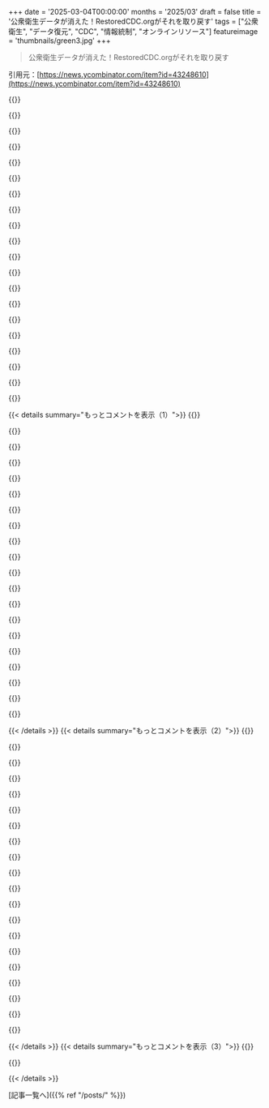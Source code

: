 +++
date = '2025-03-04T00:00:00'
months = '2025/03'
draft = false
title = '公衆衛生データが消えた！RestoredCDC.orgがそれを取り戻す'
tags = ["公衆衛生", "データ復元", "CDC", "情報統制", "オンラインリソース"]
featureimage = 'thumbnails/green3.jpg'
+++

> 公衆衛生データが消えた！RestoredCDC.orgがそれを取り戻す

引用元：[https://news.ycombinator.com/item?id=43248610](https://news.ycombinator.com/item?id=43248610)

{{<matomeQuote body="archive.orgに寄付しようぜ！" userName="mmaunder" createdAt="2025-03-04T02:02:59" color="">}}

{{<matomeQuote body="archive.orgはアメリカにあるから、今後の削除からは安全じゃないかも。重要なデータはローカルや海外でもバックアップしといた方がいいよ。" userName="squarefoot" createdAt="2025-03-04T13:18:30" color="#785bff">}}

{{<matomeQuote body="archive.orgはアメリカの連邦機関じゃないから、政府がすぐに資金を切ったり職員を解雇したりはできないよ。ただ、政府のやってることは法律に反してるし、すぐに法的反発が起こるだろうね。寄付は続けよう！" userName="gradientsrneat" createdAt="2025-03-04T17:17:41" color="#ff5733">}}

{{<matomeQuote body="archive.orgを支持するけど、アメリカ政府が明日閉鎖する可能性はあるよ。まあ、違法だけどね。それでも、archive.orgを支えて、他のバックアップも支持しよう。" userName="Libcat99" createdAt="2025-03-04T17:45:51" color="#38d3d3">}}

{{<matomeQuote body="archive.orgは法的なリスクに優先して立たされてるから、消える可能性があるのが問題だね。地域ごとにアーカイブを持つべきかも。" userName="droopyEyelids" createdAt="2025-03-04T17:46:23" color="">}}

{{<matomeQuote body="思い出させてくれてありがとう。月々の寄付を設定したよ！" userName="quickslowdown" createdAt="2025-03-04T07:03:04" color="">}}

{{<matomeQuote body="この問題がなぜ起きてるのか知りたい人へ：CDCのサイトにあったページが最近消え始めてるらしい。特に女性の健康のページが多く削除されてて、比較が必要だと思うんだ。どのページが変わったかのリストがあればもっと分かりやすいのに。" userName="beowulfey" createdAt="2025-03-04T02:36:57" color="#ff33a1">}}

{{<matomeQuote body="実際に何が消えたの？pubmedも一時的にダウンしたけど、戻ってきたよ。何が問題なの？" userName="cupcakecommons" createdAt="2025-03-04T02:19:47" color="">}}

{{<matomeQuote body="この声明の6から12ページを見てみて：https://www.courtlistener.com/docket/69608613/6/1/doctors-fo..." userName="apical_dendrite" createdAt="2025-03-04T02:31:53" color="">}}

{{<matomeQuote body="https://www.meatpoultry.com/articles/31530-lawmakers-urge-tr..." userName="AnotherGoodName" createdAt="2025-03-04T02:32:27" color="">}}

{{<matomeQuote body="この情報は不完全だと思うけど、これに関してはある程度の情報があるよ。＞”CDCのウェブサイトはトランプ大統領の大統領令に従うために変更されていて、多様性や性自認、LGBTQの問題に関するトピックが削除されている。”特に、HIVや避妊に関する情報も削除されたって聞いたよ。" userName="AlphaSite" createdAt="2025-03-04T02:31:59" color="#38d3d3">}}

{{<matomeQuote body="＞”妊娠する人”って言葉はバカみたいだと思う。" userName="unification_fan" createdAt="2025-03-04T07:12:41" color="">}}

{{<matomeQuote body="その意見が本当に多様性を理解しているか試してみよう。＞”大きな偏見を持った人”って意味なんだから。妊娠は女性だけのものじゃない、実際にはいろんな人が妊娠できる。" userName="steego" createdAt="2025-03-04T21:13:18" color="">}}

{{<matomeQuote body="性は作られる配偶子で決まるんだ。" userName="Vuska" createdAt="2025-03-05T00:09:18" color="">}}

{{<matomeQuote body="配偶子を作れない人についてはどうなるの？人間の性や性別は一見簡単そうだけど、現実は複雑なんだ。" userName="defrost" createdAt="2025-03-05T04:02:26" color="">}}

{{<matomeQuote body="配偶子についての話なら、どれが作られるべきかも考慮すべきだね。これが複雑な話を生むんだ。" userName="Vuska" createdAt="2025-03-05T09:16:01" color="">}}

{{<matomeQuote body="この用語は変だと思ってるけど、なんで他人の体についてそんなに強い主張ができるの？" userName="me-vs-cat" createdAt="2025-03-07T03:57:39" color="">}}

{{<matomeQuote body="じゃあ、科学的に「すべき」をどうやって決められるの？これは宗教や文化じゃない、科学に基づくべきだよ。" userName="asacrowflies" createdAt="2025-03-05T20:07:57" color="#ff5733">}}

{{<matomeQuote body="昔から、二つの性が存在することを観察してきた。これには明確な理由がある。" userName="Vuska" createdAt="2025-03-06T09:32:36" color="">}}

{{<matomeQuote body="強い相関があるからって、政府がそれを二項対立に押し込める必要はない。科学と文化は別物なんだ。" userName="asacrowflies" createdAt="2025-03-06T19:53:29" color="">}}

{{< details summary="もっとコメントを表示（1）">}}
{{<matomeQuote body="男女の性に関しては生物学的に変わりない。大きな生殖細胞(卵)と小さな生殖細胞(精子)があるだけ。法や政府がこれはどうこう言うべきではないが、科学的な事実に対する法の反応は別の話。" userName="Vuska" createdAt="2025-03-07T11:54:30" color="">}}

{{<matomeQuote body="生殖細胞を作らない人をどう分類するかは簡単じゃないよね。君は「そうあるべき」と言ってるけど、研究を無視して法で強制するのはまるで宗教みたいだ。議論はもうお腹いっぱい、君の論理がどれだけ不合理かを示せたと思う。" userName="asacrowflies" createdAt="2025-03-07T20:46:04" color="">}}

{{<matomeQuote body="君が信じる「そうあるべき」で人のアイデンティティを無視するのは問題だよ。卵巣、XY染色体、オスの特徴など、組み合わせは無限だし、彼らの意見が最も重要なんだ。" userName="consteval" createdAt="2025-03-07T20:57:24" color="#45d325">}}

{{<matomeQuote body="生殖細胞を作れない人に対してはどう思う？" userName="me-vs-cat" createdAt="2025-03-05T02:09:35" color="">}}

{{<matomeQuote body="人間は二本の腕と二本の足を持っているって言うのはわかるが、特例を無視するのはおかしい。この話は結局演技に過ぎない。女性を女性と呼ぶことで誰も harmedされることはないし、強要する人たちは大抵自分の意見に固執している。" userName="account42" createdAt="2025-03-05T10:43:47" color="">}}

{{<matomeQuote body="一般論として人間は二本の腕と二本の足があることは分かるが、公共サービスの観点から全員にそれを強いるのは間違い。" userName="defrost" createdAt="2025-03-05T10:49:34" color="">}}

{{<matomeQuote body="完全に無茶なフレーズを指摘するのは偏見ではないよ。" userName="southernplaces7" createdAt="2025-03-04T12:14:45" color="">}}

{{<matomeQuote body="トランス男性を認めないのはともかく、女性は人間だよ。妊娠中の女性は妊娠中の人々だ。" userName="novemp" createdAt="2025-03-05T00:53:33" color="#ff5c5c">}}

{{<matomeQuote body="女性が人として扱われないのなら、それはバカだよ。" userName="footy" createdAt="2025-03-04T22:08:20" color="">}}

{{<matomeQuote body="もしお金持ちだったら、新しいトップドメイン(.usgov?)を買って、破壊された情報を再構築したい。" userName="xnx" createdAt="2025-03-04T02:12:07" color="">}}

{{<matomeQuote body="ICANNは.usや.govとの類似性からそんなtldを認めないだろうね。もちろん、tldなしでも可能だよね：<original domain>.pubmirror.com（または好きな名前）も同じくらい簡単だし。ただ、全てを再現・ミラーリングするのが難しいんだよ。" userName="zamadatix" createdAt="2025-03-04T02:59:20" color="">}}

{{<matomeQuote body="多くの人にとって1年のTCは可能だけど、申請して待つ必要がある。ICANNを通じて敵対的な政府がTLDを取り消すこともあるよ。" userName="aqueueaqueue" createdAt="2025-03-04T02:25:50" color="">}}

{{<matomeQuote body="ブラウザがルート証明書を無効にできるように、DNSサーバーも特定のTLDのルートDNSサーバーを置き換えることができて、ICANNを回避できるんだ。" userName="M95D" createdAt="2025-03-04T08:06:05" color="">}}

{{<matomeQuote body="これって、”https://govwayback.com/”のこと？現行の政権が発足する前の全てに簡単にアクセスできるよ。" userName="toomuchtodo" createdAt="2025-03-04T05:01:57" color="#45d325">}}

{{<matomeQuote body="金持ちなら、USGovを買ってくれる方がいいんじゃないかな。" userName="vkou" createdAt="2025-03-04T02:15:59" color="">}}

{{<matomeQuote body="Muskはすでにそれをやったけど、”us”にとってはあまりうまくいってないみたい。" userName="trhway" createdAt="2025-03-04T02:23:11" color="">}}

{{<matomeQuote body="そうだね、現状は改善の余地が小さい。" userName="andrewflnr" createdAt="2025-03-04T02:44:04" color="">}}

{{<matomeQuote body="xnxについて全然知らないけど、彼ならもっと良い仕事をする気がする。" userName="vkou" createdAt="2025-03-04T02:28:26" color="">}}

{{<matomeQuote body="Hmm、Discordの招待リンクがブラックホールに送られるんだ。招待制限されてるのかな？" userName="fartbagxp" createdAt="2025-03-04T01:53:27" color="">}}

{{<matomeQuote body="プロジェクトでDiscordを使うのが嫌だわ。他の（IRCやMatrixなど）使えばいいのに。特にこの場合はそう思う。TencentがDiscordの未公開の株を持ってて、良いコミュニケーションプラットフォームに見えるわけじゃない。" userName="throwaway290" createdAt="2025-03-04T02:23:44" color="">}}


{{< /details >}}
{{< details summary="もっとコメントを表示（2）">}}
{{<matomeQuote body="Discordはボタン一つでサインアップしてメールを入れればすぐに使えるから楽なんだよね。だけどIRCは・・・" userName="a_bonobo" createdAt="2025-03-04T02:46:40" color="">}}

{{<matomeQuote body="Discordは外から検索できない囲い込みのサービスで、ネットが情報のブラックホールになっている一因だと思う。オープンな情報リポジトリを維持するための道具としては間違ってる。" userName="ipv6ipv4" createdAt="2025-03-04T06:55:26" color="#38d3d3">}}

{{<matomeQuote body="自分はDiscordにそういう経験がないんだよね。それにIRCの方が簡単だったけど、もう15年は使ってないし。" userName="epistasis" createdAt="2025-03-04T03:21:18" color="">}}

{{<matomeQuote body="Discordはブラウザ版をほぼ廃止して、500MBのアプリにしかリンクがないよ。ブラウザで開いても毎回キャプチャとメール認証が必要だし。" userName="throwaway290" createdAt="2025-03-04T07:26:31" color="">}}

{{<matomeQuote body="それはもう30年以上も使われてるだからね？" userName="rconti" createdAt="2025-03-04T06:28:52" color="">}}

{{<matomeQuote body="それってメールも必要ないの？" userName="rixed" createdAt="2025-03-04T04:27:44" color="">}}

{{<matomeQuote body="現政権は連邦政府への信頼を完全に壊そうとしてるよ。オリガルヒたちが税金優遇を得るために、完全に民営化された国に向かおうとしてる。" userName="xyst" createdAt="2025-03-04T02:30:11" color="#38d3d3">}}

{{<matomeQuote body="毎日が最悪な日だよね。あと47ヶ月続くし、政府の他の機関があればなぁ。" userName="jquery" createdAt="2025-03-04T02:54:35" color="">}}

{{<matomeQuote body="＞「連邦政府への信頼を壊す」<br>残念ながら国内だけじゃないよ。ロシアのトロールたちは3年間、アメリカがウクライナを見捨てるって言ってたし、トランプがウクライナへの軍事支援を止めたのも関係してる。" userName="trhway" createdAt="2025-03-04T02:53:46" color="#785bff">}}

{{<matomeQuote body="トランプってそんなことしていいの？前回の任期中も似たようなことで弾劾されたんじゃなかった？" userName="jquery" createdAt="2025-03-04T02:55:14" color="">}}

{{<matomeQuote body="弾劾はされたけど、有罪にはならなかった。まるで有罪判決を受けてゼロの刑を受けるようなもんで、影響がないから、なかったことと同じだよね。" userName="jfengel" createdAt="2025-03-04T02:58:30" color="">}}

{{<matomeQuote body="民主党が下院と上院で十分な票を集めれば、すぐにトランプとバンスを追い出すんじゃないかな。ただ、そのためにはアメリカ経済が崩壊しないと難しいと思う。関税や各国との関係悪化、数々のパンデミックが来る可能性もあるし。トランプの行動を見ると、彼はアメリカが民主主義でいられるかどうかを疑ってるみたい。" userName="hedora" createdAt="2025-03-04T03:46:07" color="#45d325">}}

{{<matomeQuote body="何でこれがダウンボートされたのか分からない。明らかに二つの正しい前提を述べてるだけなのに。トランプに反対するのは民主党だけだし、彼らが権力を持つ方法は経済の崩壊しかない。インフレなんか、投票者が唯一気にすることだから。" userName="energy123" createdAt="2025-03-04T04:38:27" color="">}}

{{<matomeQuote body="＞インフレは投票者が気にする唯一のことに近い。<br>でも、保守派が投票した理由と研究が示す結果にはいつも大きな違いがある。過去の選挙は毎回「経済」が焦点だったけど、保守派は経済指標が過去最高でも「悪い経済」と言うし、自分たちの候補者が選ばれると直ぐに考えを変える。たとえば、卵の価格なんか、ただの政治的言い訳でしかなかったのに、選挙後に沈黙する。" userName="tstrimple" createdAt="2025-03-04T06:51:09" color="#785bff">}}

{{<matomeQuote body="指標は現実の多様性を隠す平均値だよ。約1億人のアメリカ人は重要な資産を持ってない。株価が上がるのを見ても、彼らには実感がない。彼らは価値が下がる法定通貨を持ち、住宅のインフレが支出の大部分を占めているから、実質賃金が下がってるんだ。住宅の所有がますます難しくなり、不平等は膨れ上がってる。インフレはこの人たちにとって破壊的なんだ。" userName="energy123" createdAt="2025-03-04T07:02:03" color="#38d3d3">}}

{{<matomeQuote body="同じ人たちは、インフレや物価が上がった後も急進的な保守派に投票するだろうね。彼らは民主党が経済をうまく運営しても、絶対に民主党には投票しない。インフレが問題なんじゃないよ。インフレは都合のいい時につかつかるだけだから。" userName="watwut" createdAt="2025-03-04T07:44:30" color="">}}

{{<matomeQuote body="選挙は接戦で決まる。大多数のトランプ支持者は、何があってもトランプ支持だけど、インフレは接戦票を動かす要因だよ。インフレの影響を受けた人たちの方が投票に出る動機が高いからね。民主党はインフレで利益を得た人たちから支持を受け、共和党は最も影響を受けた人たちから支持を受けた。どちらもインフレのおかげで incumbents が落選してる。" userName="energy123" createdAt="2025-03-04T08:02:06" color="#45d325">}}

{{<matomeQuote body="彼はこの上院が有罪にすることはないのを知ってるさ。まったく、この下院は弾劾すらしないだろうよ。" userName="UncleOxidant" createdAt="2025-03-04T03:12:03" color="">}}

{{<matomeQuote body="トランプは明日、国会で演説するけど、盛大に拍手されるのは確実だよ。とても大きく、すごく大きく、エクスタシーをもった声援を受けるだろうね。" userName="trhway" createdAt="2025-03-04T03:17:31" color="">}}

{{<matomeQuote body="誰も彼を止めることはできないし、みんなが従ってるから、そういうのを許可されてるんだ。" userName="girvo" createdAt="2025-03-04T03:06:05" color="">}}


{{< /details >}}
{{< details summary="もっとコメントを表示（3）">}}
{{<matomeQuote body="トランプはウクライナ政府に対して軍事援助を差し止め、政治的な対立候補を調査させようとしたため弾劾されたけど、これは関係ない話だね。要するにトランプは、全ての行政機関に対して何もするなと言える権限があるって主張してる。「単一行政権」の理論に基づくものなんだけど、その是非は裁判所が判断することになる。今のところ、命令が出されている限り、行政機関はその命令に従わなきゃならないんだ。" userName="int_19h" createdAt="2025-03-04T03:10:55" color="">}}

{{<matomeQuote body="ついでに言うと、Bureau For Justice Statisticsのサイトが数日間ダウンしてたのに気づいたんだけど、今は復活してるみたい。このトラブルはNLEADデータベースの削除に続いて起こったんだ。" userName="ratg13" createdAt="2025-03-04T06:16:35" color="">}}


{{< /details >}}


[記事一覧へ]({{% ref "/posts/" %}})
